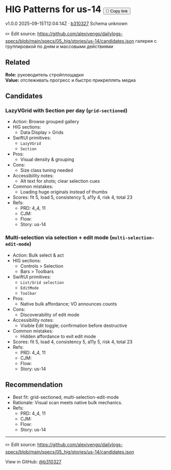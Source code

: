 # HIG Patterns for us-14 <button class="copy-link" aria-label="Copy page link" onclick="window.spechubCopyLink && window.spechubCopyLink()">🔗 Copy link</button>

<p class="badges">
  <span class="badge version">v1.0.0</span>
  <span class="badge build">2025-09-15T12:04:14Z · <a href="https://github.com/alexivengo/dailylogs-specs/commit/b310327" target="_blank" rel="noopener" class="sha">b310327</a></span>
  <span class="badge schema unknown">Schema unknown</span>
</p>

✏️ Edit source: https://github.com/alexivengo/dailylogs-specs/blob/main/specs/05_hig/stories/us-14/candidates.json
галерея с группировкой по дням и массовыми действиями

## Related
<p>
</p>

**Role:** руководитель стройплощадки  
**Value:** отслеживать прогресс и быстро прикреплять медиа

## Candidates
### LazyVGrid with Section per day (`grid-sectioned`)
- Action: Browse grouped gallery
- HIG sections:
  - Data Display > Grids
- SwiftUI primitives:
  - `LazyVGrid`
  - `Section`
- Pros:
  - Visual density & grouping
- Cons:
  - Size class tuning needed
- Accessibility notes:
  - Alt text for shots; clear selection cues
- Common mistakes:
  - Loading huge originals instead of thumbs
- Scores: fit 5, load 5, consistency 5, a11y 4, risk 4, total 23
- Refs:
  - PRD: 4_4, 11
  - CJM: 
  - Flow: 
  - Story: us-14

### Multi-selection via selection + edit mode (`multi-selection-edit-mode`)
- Action: Bulk select & act
- HIG sections:
  - Controls > Selection
  - Bars > Toolbars
- SwiftUI primitives:
  - `List/Grid selection`
  - `EditMode`
  - `Toolbar`
- Pros:
  - Native bulk affordance; VO announces counts
- Cons:
  - Discoverability of edit mode
- Accessibility notes:
  - Visible Edit toggle; confirmation before destructive
- Common mistakes:
  - Hidden affordance to exit edit mode
- Scores: fit 5, load 4, consistency 5, a11y 5, risk 4, total 23
- Refs:
  - PRD: 4_4, 11
  - CJM: 
  - Flow: 
  - Story: us-14


## Recommendation
- Best fit: grid-sectioned, multi-selection-edit-mode
- Rationale: Visual scan meets native bulk mechanics.
- Refs:
  - PRD: 4_4, 11
  - CJM: 
  - Flow: 
  - Story: us-14
---
✏️ Edit source: https://github.com/alexivengo/dailylogs-specs/blob/main/specs/05_hig/stories/us-14/candidates.json

<p class="page-meta">
  View in GitHub: <a href="https://github.com/alexivengo/dailylogs-specs/commit/b310327" target="_blank" rel="noopener">@b310327</a></p>